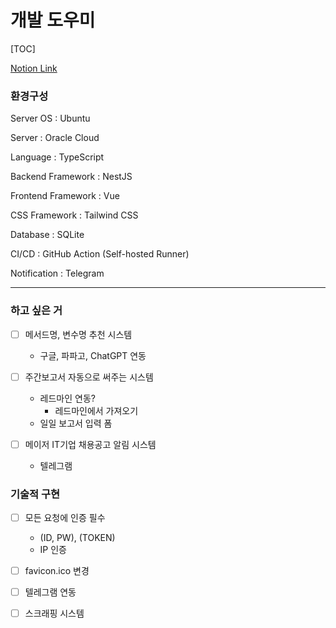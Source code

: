 # 개발 도우미

[TOC]

[Notion Link](https://www.notion.so/4d3b8c7aeb0b4b149da887c6dbdc609b)

### 환경구성

Server OS : Ubuntu

Server : Oracle Cloud

Language : TypeScript

Backend Framework : NestJS

Frontend Framework : Vue

CSS Framework : Tailwind CSS

Database : SQLite

CI/CD : GitHub Action (Self-hosted Runner)

Notification : Telegram

---

### 하고 싶은 거

- [ ] 메서드명, 변수명 추천 시스템

  - 구글, 파파고, ChatGPT 연동

- [ ] 주간보고서 자동으로 써주는 시스템

  - 레드마인 연동?
    - 레드마인에서 가져오기
  - 일일 보고서 입력 폼

- [ ] 메이저 IT기업 채용공고 알림 시스템

  - 텔레그램

### 기술적 구현

- [ ] 모든 요청에 인증 필수

  - (ID, PW), (TOKEN)
  - IP 인증

- [ ] favicon.ico 변경

- [ ] 텔레그램 연동

- [ ] 스크래핑 시스템
